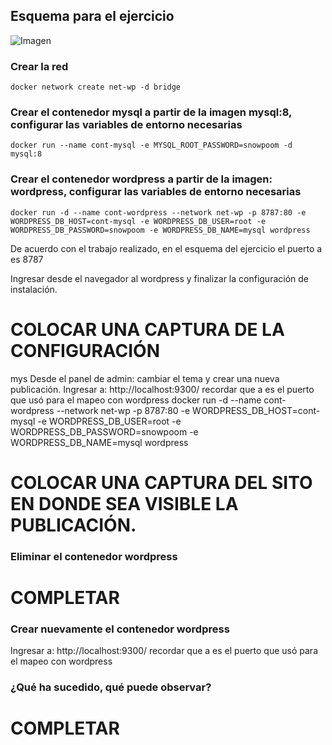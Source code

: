 ## Esquema para el ejercicio
![Imagen](esquema-4-ejercicio.PNG)

### Crear la red
```
docker network create net-wp -d bridge
```
### Crear el contenedor mysql a partir de la imagen mysql:8, configurar las variables de entorno necesarias
```
docker run --name cont-mysql -e MYSQL_ROOT_PASSWORD=snowpoom -d mysql:8
```
### Crear el contenedor wordpress a partir de la imagen: wordpress, configurar las variables de entorno necesarias
```
docker run -d --name cont-wordpress --network net-wp -p 8787:80 -e WORDPRESS_DB_HOST=cont-mysql -e WORDPRESS_DB_USER=root -e WORDPRESS_DB_PASSWORD=snowpoom -e WORDPRESS_DB_NAME=mysql wordpress
```
De acuerdo con el trabajo realizado, en el esquema del ejercicio el puerto a es 8787

Ingresar desde el navegador al wordpress y finalizar la configuración de instalación.
# COLOCAR UNA CAPTURA DE LA CONFIGURACIÓN
mys
Desde el panel de admin: cambiar el tema y crear una nueva publicación.
Ingresar a: http://localhost:9300/ 
recordar que a es el puerto que usó para el mapeo con wordpress
docker run -d --name cont-wordpress --network net-wp -p 8787:80 -e WORDPRESS_DB_HOST=cont-mysql -e WORDPRESS_DB_USER=root -e WORDPRESS_DB_PASSWORD=snowpoom -e WORDPRESS_DB_NAME=mysql wordpress
# COLOCAR UNA CAPTURA DEL SITO EN DONDE SEA VISIBLE LA PUBLICACIÓN.

### Eliminar el contenedor wordpress
# COMPLETAR

### Crear nuevamente el contenedor wordpress
Ingresar a: http://localhost:9300/ 
recordar que a es el puerto que usó para el mapeo con wordpress

### ¿Qué ha sucedido, qué puede observar?
# COMPLETAR

